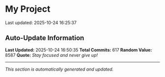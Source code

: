 # My Project


Last updated: 2025-10-24 16:25:37
















































































































































































































































































































































































































































































































































































































































































































































































































































































































































































































































## Auto-Update Information

**Last Updated:** 2025-10-24 16:50:35
**Total Commits:** 617
**Random Value:** 8587
**Quote:** _Stay focused and never give up!_

---
_This section is automatically generated and updated._